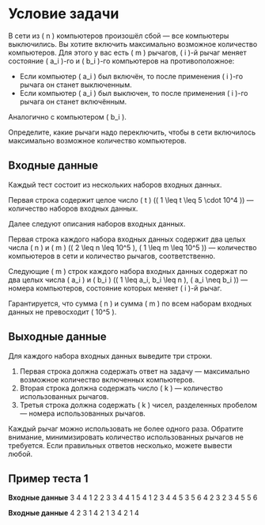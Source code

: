 # Условие задачи

В сети из \( n \) компьютеров произошёл сбой — все компьютеры выключились. Вы хотите включить максимально возможное количество компьютеров. Для этого у вас есть \( m \) рычагов, \( i \)-й рычаг меняет состояние \( a_i \)-го и \( b_i \)-го компьютеров на противоположное:
- Если компьютер \( a_i \) был включён, то после применения \( i \)-го рычага он станет выключенным.
- Если компьютер \( a_i \) был выключен, то после применения \( i \)-го рычага он станет включённым.

Аналогично с компьютером \( b_i \).

Определите, какие рычаги надо переключить, чтобы в сети включилось максимально возможное количество компьютеров.

## Входные данные

Каждый тест состоит из нескольких наборов входных данных.

Первая строка содержит целое число \( t \) (\( 1 \leq t \leq 5 \cdot 10^4 \)) — количество наборов входных данных.

Далее следуют описания наборов входных данных.

Первая строка каждого набора входных данных содержит два целых числа \( n \) и \( m \) (\( 2 \leq n \leq 10^5 \), \( 1 \leq m \leq 10^5 \)) — количество компьютеров в сети и количество рычагов, соответственно.

Следующие \( m \) строк каждого набора входных данных содержат по два целых числа \( a_i \) и \( b_i \) (\( 1 \leq a_i, b_i \leq n \), \( a_i \neq b_i \)) — номера компьютеров, состояние которых меняет \( i \)-й рычаг.

Гарантируется, что сумма \( n \) и сумма \( m \) по всем наборам входных данных не превосходит \( 10^5 \).

## Выходные данные

Для каждого набора входных данных выведите три строки.

1. Первая строка должна содержать ответ на задачу — максимально возможное количество включенных компьютеров.
2. Вторая строка должна содержать число \( k \) — количество использованных рычагов.
3. Третья строка должна содержать \( k \) чисел, разделенных пробелом — номера использованных рычагов.

Каждый рычаг можно использовать не более одного раза. Обратите внимание, минимизировать количество использованных рычагов не требуется. Если правильных ответов несколько, можете вывести любой.

## Пример теста 1

**Входные данные**
3
4 4
1 2
2 3
3 4
4 1
5 4
1 2
3 4
4 5
3 5
6 4
2 3
2 3
4 5
5 6

**Входные данные**
4
2
3 1
4
2
1 3
4
2
1 4

